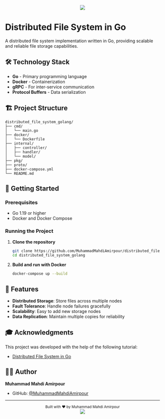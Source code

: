<!-- Header -->
<div align="center">
  <img src="https://capsule-render.vercel.app/api?type=waving&color=gradient&customColorList=12,14,25,27&height=180&section=header&text=Distributed%20File%20System&fontSize=36&fontAlignY=35&animation=twinkling&fontColor=FFFFFF"/>
</div>

# Distributed File System in Go

A distributed file system implementation written in Go, providing scalable and reliable file storage capabilities.

## 🛠️ Technology Stack

- **Go** - Primary programming language
- **Docker** - Containerization
- **gRPC** - For inter-service communication
- **Protocol Buffers** - Data serialization

## 🏗️ Project Structure

```
distributed_file_system_golang/
├── cmd/
│   └── main.go
├── docker/
│   └── Dockerfile
├── internal/
│   ├── controller/
│   ├── handler/
│   └── model/
├── pkg/
├── proto/
├── docker-compose.yml
└── README.md
```

## 🚀 Getting Started

### Prerequisites
- Go 1.19 or higher
- Docker and Docker Compose

### Running the Project

1. **Clone the repository**
   ```bash
   git clone https://github.com/MuhammadMahdiAmirpour/distributed_file_system_golang.git
   cd distributed_file_system_golang
   ```

2. **Build and run with Docker**
   ```bash
   docker-compose up --build
   ```

## 🌟 Features

- **Distributed Storage**: Store files across multiple nodes
- **Fault Tolerance**: Handle node failures gracefully
- **Scalability**: Easy to add new storage nodes
- **Data Replication**: Maintain multiple copies for reliability

## 🎓 Acknowledgments

This project was developed with the help of the following tutorial:
- [Distributed File System in Go](https://www.youtube.com/watch?v=bymQakvTY40)

## 👨‍💻 Author

**Muhammad Mahdi Amirpour**
- GitHub: [@MuhammadMahdiAmirpour](https://github.com/MuhammadMahdiAmirpour)

---

<div align="center">
  <sub>Built with ❤️ by Muhammad Mahdi Amirpour</sub>
</div>

<!-- Footer -->
<div align="center">
  <img src="https://capsule-render.vercel.app/api?type=waving&color=gradient&customColorList=12,14,25,27&height=100&section=footer"/>
</div>
